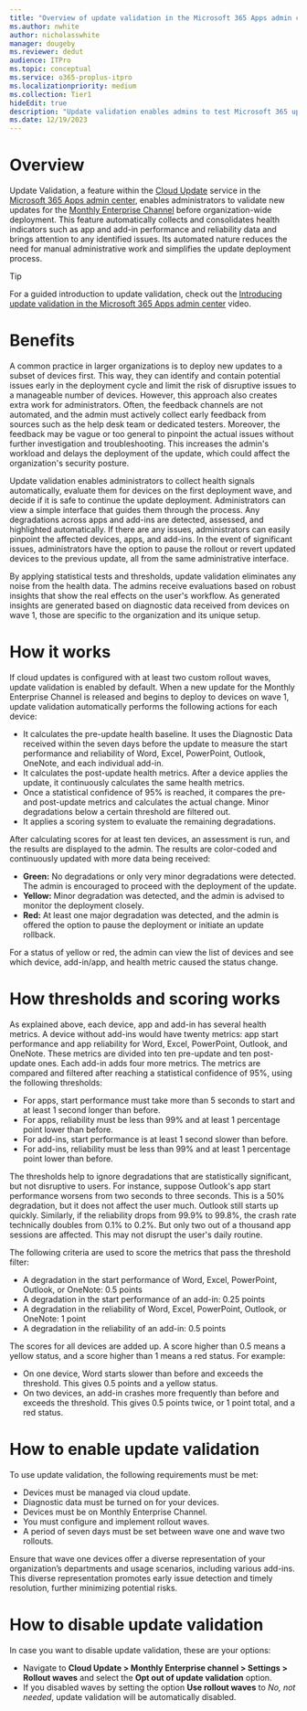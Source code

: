 ```yaml
---
title: "Overview of update validation in the Microsoft 365 Apps admin center"
ms.author: nwhite
author: nicholasswhite
manager: dougeby
ms.reviewer: dedut
audience: ITPro
ms.topic: conceptual
ms.service: o365-proplus-itpro
ms.localizationpriority: medium
ms.collection: Tier1
hideEdit: true
description: "Update validation enables admins to test Microsoft 365 updates on a subset of devices, ensuring stability before a full-scale rollout."
ms.date: 12/19/2023
---
```


# Overview
Update Validation, a feature within the [Cloud Update](cloud-update.md) service in the [Microsoft 365 Apps admin center](https://config.office.com), enables administrators to validate new updates for the [Monthly Enterprise Channel](../updates/overview-update-channels.md#monthly-enterprise-channel-overview) before organization-wide deployment. This feature automatically collects and consolidates health indicators such as app and add-in performance and reliability data and brings attention to any identified issues. Its automated nature reduces the need for manual administrative work and simplifies the update deployment process.

> [!TIP]
> For a guided introduction to update validation, check out the [Introducing update validation in the Microsoft 365 Apps admin center](https://youtu.be/xZtXI-Ws-pE) video.

# Benefits
A common practice in larger organizations is to deploy new updates to a subset of devices first. This way, they can identify and contain potential issues early in the deployment cycle and limit the risk of disruptive issues to a manageable number of devices. However, this approach also creates extra work for administrators. Often, the feedback channels are not automated, and the admin must actively collect early feedback from sources such as the help desk team or dedicated testers. Moreover, the feedback may be vague or too general to pinpoint the actual issues without further investigation and troubleshooting. This increases the admin's workload and delays the deployment of the update, which could affect the organization's security posture.

Update validation enables administrators to collect health signals automatically, evaluate them for devices on the first deployment wave, and decide if it is safe to continue the update deployment. Administrators can view a simple interface that guides them through the process. Any degradations across apps and add-ins are detected, assessed, and highlighted automatically. If there are any issues, administrators can easily pinpoint the affected devices, apps, and add-ins. In the event of significant issues, administrators have the option to pause the rollout or revert updated devices to the previous update, all from the same administrative interface.

By applying statistical tests and thresholds, update validation eliminates any noise from the health data. The admins receive evaluations based on robust insights that show the real effects on the user's workflow. As generated insights are generated based on diagnostic data received from devices on wave 1, those are specific to the organization and its unique setup.

# How it works

If cloud updates is configured with at least two custom rollout waves, update validation is enabled by default. When a new update for the Monthly Enterprise Channel is released and begins to deploy to devices on wave 1, update validation automatically performs the following actions for each device:

- It calculates the pre-update health baseline. It uses the Diagnostic Data received within the seven days before the update to measure the start performance and reliability of Word, Excel, PowerPoint, Outlook, OneNote, and each individual add-in.
- It calculates the post-update health metrics. After a device applies the update, it continuously calculates the same health metrics.
- Once a statistical confidence of 95% is reached, it compares the pre- and post-update metrics and calculates the actual change. Minor degradations below a certain threshold are filtered out.
- It applies a scoring system to evaluate the remaining degradations.

After calculating scores for at least ten devices, an assessment is run, and the results are displayed to the admin. The results are color-coded and continuously updated with more data being received:

- **Green:** No degradations or only very minor degradations were detected. The admin is encouraged to proceed with the deployment of the update.
- **Yellow:** Minor degradation was detected, and the admin is advised to monitor the deployment closely.
- **Red:** At least one major degradation was detected, and the admin is offered the option to pause the deployment or initiate an update rollback.

For a status of yellow or red, the admin can view the list of devices and see which device, add-in/app, and health metric caused the status change.

# How thresholds and scoring works

As explained above, each device, app and add-in has several health metrics. A device without add-ins would have twenty metrics: app start performance and app reliability for Word, Excel, PowerPoint, Outlook, and OneNote. These metrics are divided into ten pre-update and ten post-update ones. Each add-in adds four more metrics. The metrics are compared and filtered after reaching a statistical confidence of 95%, using the following thresholds:

- For apps, start performance must take more than 5 seconds to start and at least 1 second longer than before.
- For apps, reliability must be less than 99% and at least 1 percentage point lower than before.
- For add-ins, start performance is at least 1 second slower than before.
- For add-ins, reliability must be less than 99% and at least 1 percentage point lower than before.

The thresholds help to ignore degradations that are statistically significant, but not disruptive to users. For instance, suppose Outlook's app start performance worsens from two seconds to three seconds. This is a 50% degradation, but it does not affect the user much. Outlook still starts up quickly. Similarly, if the reliability drops from 99.9% to 99.8%, the crash rate technically doubles from 0.1% to 0.2%. But only two out of a thousand app sessions are affected. This may not disrupt the user's daily routine.

The following criteria are used to score the metrics that pass the threshold filter:
- A degradation in the start performance of Word, Excel, PowerPoint, Outlook, or OneNote: 0.5 points
- A degradation in the start performance of an add-in: 0.25 points
- A degradation in the reliability of Word, Excel, PowerPoint, Outlook, or OneNote: 1 point
- A degradation in the reliability of an add-in: 0.5 points

The scores for all devices are added up. A score higher than 0.5 means a yellow status, and a score higher than 1 means a red status. For example:
- On one device, Word starts slower than before and exceeds the threshold. This gives 0.5 points and a yellow status.
- On two devices, an add-in crashes more frequently than before and exceeds the threshold. This gives 0.5 points twice, or 1 point total, and a red status.

# How to enable update validation

To use update validation, the following requirements must be met:
- Devices must be managed via cloud update.
- Diagnostic data must be turned on for your devices.
- Devices must be on Monthly Enterprise Channel.
- You must configure and implement rollout waves.
- A period of seven days must be set between wave one and wave two rollouts.

Ensure that wave one devices offer a diverse representation of your organization’s departments and usage scenarios, including various add-ins. This diverse representation promotes early issue detection and timely resolution, further minimizing potential risks.


# How to disable update validation

In case you want to disable update validation, these are your options:
- Navigate to **Cloud Update > Monthly Enterprise channel > Settings > Rollout waves** and select the **Opt out of update validation** option.
- If you disabled waves by setting the option **Use rollout waves** to *No, not needed*, update validation will be automatically disabled.
